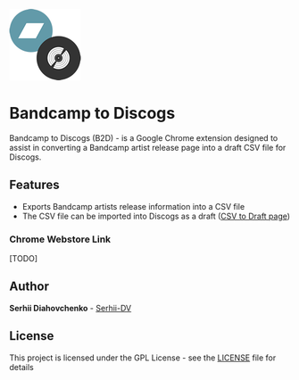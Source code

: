 ![Bandcanmp to Discogs](https://github.com/Serhii-DV/bandcamp-to-discogs/blob/main/images/b2d_logo_128.png?raw=true)

# Bandcamp to Discogs

Bandcamp to Discogs (B2D) - is a Google Chrome extension designed to assist in converting a Bandcamp artist release page into a draft CSV file for Discogs.

## Features

 * Exports Bandcamp artists release information into a CSV file
 * The CSV file can be imported into Discogs as a draft ([CSV to Draft page](https://www.discogs.com/release/csv_to_draft))


### Chrome Webstore Link

[TODO]
## Author

**Serhii Diahovchenko** - [Serhii-DV](https://github.com/Serhii-DV)

## License

This project is licensed under the GPL License - see the [LICENSE](LICENSE) file for details
